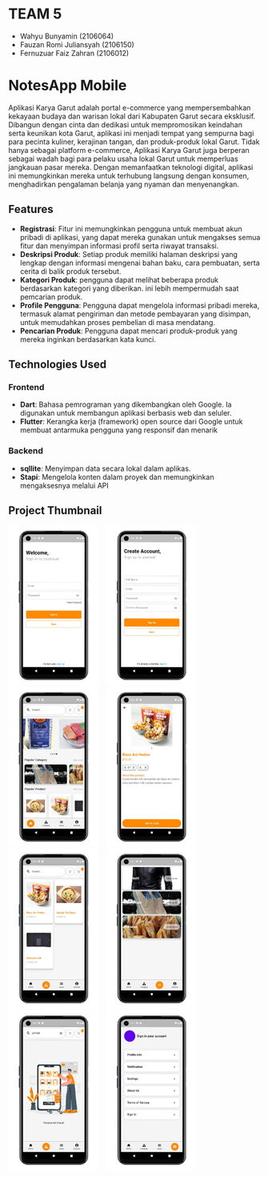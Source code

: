 # TEAM 5

- Wahyu Bunyamin (2106064)
- Fauzan Romi Juliansyah (2106150)
- Fernuzuar Faiz Zahran (2106012)

# NotesApp Mobile

Aplikasi Karya Garut adalah portal e-commerce yang mempersembahkan kekayaan budaya dan warisan lokal dari Kabupaten Garut secara eksklusif. Dibangun dengan cinta dan dedikasi untuk mempromosikan keindahan serta keunikan kota Garut, aplikasi ini menjadi tempat yang sempurna bagi para pecinta kuliner, kerajinan tangan, dan produk-produk lokal Garut.
Tidak hanya sebagai platform e-commerce, Aplikasi Karya Garut juga berperan sebagai wadah bagi para pelaku usaha lokal Garut untuk memperluas jangkauan pasar mereka. Dengan memanfaatkan teknologi digital, aplikasi ini memungkinkan mereka untuk terhubung langsung dengan konsumen, menghadirkan pengalaman belanja yang nyaman dan menyenangkan.

## Features

- **Registrasi**: Fitur ini memungkinkan pengguna untuk membuat akun pribadi di aplikasi, yang dapat mereka gunakan untuk mengakses semua fitur dan menyimpan informasi profil serta riwayat transaksi.
- **Deskripsi Produk**: Setiap produk memiliki halaman deskripsi yang lengkap dengan informasi mengenai bahan baku, cara pembuatan, serta cerita di balik produk tersebut.
- **Kategori Produk**: pengguna dapat melihat beberapa produk berdasarkan kategori yang diberikan. ini lebih mempermudah saat pemcarian produk.
- **Profile Pengguna**: Pengguna dapat mengelola informasi pribadi mereka, termasuk alamat pengiriman dan metode pembayaran yang disimpan, untuk memudahkan proses pembelian di masa mendatang.
- **Pencarian Produk**: Pengguna dapat mencari produk-produk yang mereka inginkan berdasarkan kata kunci.

## Technologies Used

### Frontend
- **Dart**: Bahasa pemrograman yang dikembangkan oleh Google. Ia digunakan untuk membangun aplikasi berbasis web dan seluler.
- **Flutter**: Kerangka kerja (framework) open source dari Google untuk membuat antarmuka pengguna yang responsif dan menarik 

### Backend
- **sqllite**: Menyimpan data secara lokal dalam aplikas. 
- **Stapi**: Mengelola konten dalam proyek dan memungkinkan mengaksesnya melalui API


## Project Thumbnail 

<p float="left">
    <img src="./img/1.png" alt="Login" width="180">
    &nbsp;&nbsp;
    <img src="./img/2.png" alt="Register" width="180">
    &nbsp;&nbsp;
    <img src="./img/3.png" alt="home" width="180">
    &nbsp;&nbsp;
    <img src="./img/4.png" alt="detail_product" width="180">
    &nbsp;&nbsp;
    <img src="./img/5.png" alt="list_product" width="180">
    &nbsp;&nbsp;
    <img src="./img/6.png" alt="Category" width="180">
    &nbsp;&nbsp;
    <img src="./img/7.png" alt="Search" width="180">
    &nbsp;&nbsp;
    <img src="./img/8.png" alt="profile" width="180">
</p>

